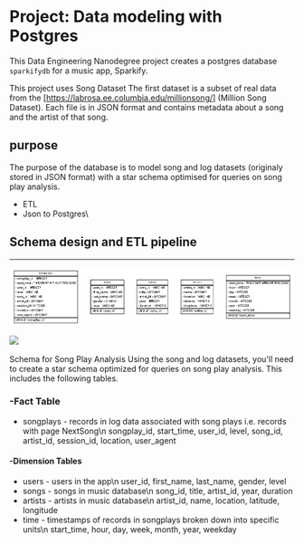 # Project: Data modeling with Postgres

This Data Engineering Nanodegree project creates a postgres database `sparkifydb` for a music app, Sparkify.

This project uses Song Dataset
The first dataset is a subset of real data from the [https://labrosa.ee.columbia.edu/millionsong/] (Million Song Dataset).
Each file is in JSON format and contains metadata about a song and the artist of that song. 
## purpose
The purpose of the database is to model song and log datasets (originaly stored in JSON format) with a star schema optimised for queries on song play analysis.

- ETL
- Json to Postgres\

## Schema design and ETL pipeline
-----

![ER Diagram](/data/sparkifydb_erd.png?raw=true "ER Diagram")

![](data/sparkifdb_erd.png?raw=true)

Schema for Song Play Analysis
Using the song and log datasets, you'll need to create a star schema optimized for queries on song play analysis. This includes the following tables.

### -Fact Table
- songplays - records in log data associated with song plays i.e. records with page NextSong\n
    songplay_id, start_time, user_id, level, song_id, artist_id, session_id, location, user_agent
#### -Dimension Tables
- users - users in the app\n
    user_id, first_name, last_name, gender, level
- songs - songs in music database\n
    song_id, title, artist_id, year, duration
- artists - artists in music database\n
    artist_id, name, location, latitude, longitude
- time - timestamps of records in songplays broken down into specific units\n
    start_time, hour, day, week, month, year, weekday
